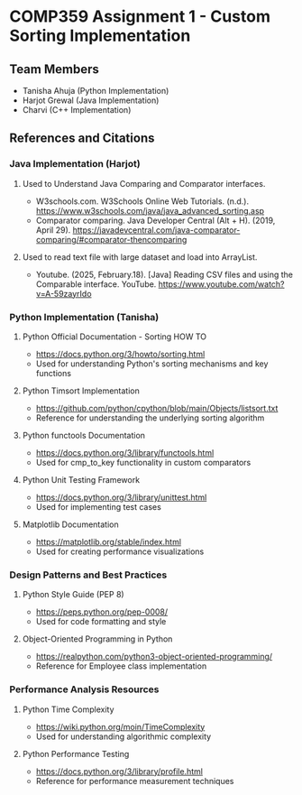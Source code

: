# COMP359 Assignment 1 - Custom Sorting Implementation

## Team Members
- Tanisha Ahuja (Python Implementation)
- Harjot Grewal (Java Implementation)
- Charvi (C++ Implementation)

## References and Citations
### Java Implementation (Harjot)
1. Used to Understand Java Comparing and Comparator interfaces.
   - W3schools.com. W3Schools Online Web Tutorials. (n.d.). https://www.w3schools.com/java/java_advanced_sorting.asp
   - Comparator comparing. Java Developer Central (Alt + H). (2019, April 29). https://javadevcentral.com/java-comparator-comparing/#comparator-thencomparing 

2. Used to read text file with large dataset and load into ArrayList.
   - Youtube. (2025, February.18). [Java] Reading CSV files and using the Comparable interface. YouTube. https://www.youtube.com/watch?v=A-59zayrIdo


### Python Implementation (Tanisha)
1. Python Official Documentation - Sorting HOW TO
   - https://docs.python.org/3/howto/sorting.html
   - Used for understanding Python's sorting mechanisms and key functions

2. Python Timsort Implementation
   - https://github.com/python/cpython/blob/main/Objects/listsort.txt
   - Reference for understanding the underlying sorting algorithm

3. Python functools Documentation
   - https://docs.python.org/3/library/functools.html
   - Used for cmp_to_key functionality in custom comparators

4. Python Unit Testing Framework
   - https://docs.python.org/3/library/unittest.html
   - Used for implementing test cases

5. Matplotlib Documentation
   - https://matplotlib.org/stable/index.html
   - Used for creating performance visualizations

### Design Patterns and Best Practices
1. Python Style Guide (PEP 8)
   - https://peps.python.org/pep-0008/
   - Used for code formatting and style

2. Object-Oriented Programming in Python
   - https://realpython.com/python3-object-oriented-programming/
   - Reference for Employee class implementation

### Performance Analysis Resources
1. Python Time Complexity
   - https://wiki.python.org/moin/TimeComplexity
   - Used for understanding algorithmic complexity

2. Python Performance Testing
   - https://docs.python.org/3/library/profile.html
   - Reference for performance measurement techniques

